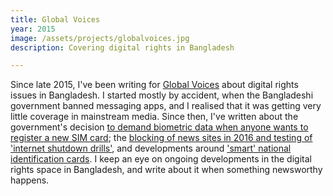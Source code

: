 ```yaml
---
title: Global Voices
year: 2015
image: /assets/projects/globalvoices.jpg
description: Covering digital rights in Bangladesh

---
```


Since late 2015, I've been writing for [Global Voices](https://globalvoices.org/) about digital rights issues in Bangladesh. I started mostly by accident, when the Bangladeshi government banned messaging apps, and I realised that it was getting very little coverage in mainstream media. Since then, I've written about the government's decision [to demand biometric data when anyone wants to register a new SIM card](https://globalvoices.org/2015/12/22/bangladesh-will-demand-biometric-data-from-all-sim-card-users/); the [blocking of news sites in 2016 and testing of 'internet shutdown drills'](https://globalvoices.org/2016/08/04/bangladesh-shuts-down-the-internet-then-orders-blocking-of-35-news-websites/), and developments around ['smart' national identification cards](https://globalvoices.org/2016/10/07/bangladesh-introduces-smart-national-identity-cards/). I keep an eye on ongoing developments in the digital rights space in Bangladesh, and write about it when something newsworthy happens.
